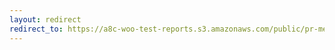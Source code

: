 ```yaml
---
layout: redirect
redirect_to: https://a8c-woo-test-reports.s3.amazonaws.com/public/pr-merge/41165/api/index.html
---
```

